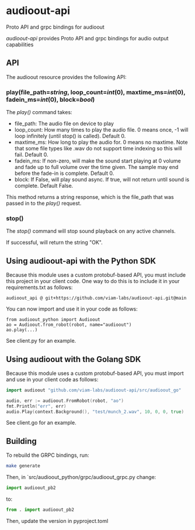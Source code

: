 # audioout-api

Proto API and grpc bindings for audioout

*audioout-api* provides Proto API and grpc bindings for audio output capabilities

## API

The audioout resource provides the following API:

### play(file_path=*string*, loop_count=*int*(0), maxtime_ms=*int*(0), fadein_ms=*int*(0), block=*bool*)

The *play()* command takes:

* file_path: The audio file on device to play
* loop_count: How many times to play the audio file.  0 means once, -1 will loop infinitely (until stop() is called). Default 0.
* maxtime_ms: How long to play the audio for.  0 means no maxtime. Note that some file types like .wav do not support time indexing so this will fail. Default 0.
* fadein_ms: If non-zero, will make the sound start playing at 0 volume and fade up to full volume over the time given. The sample may end before the fade-in is complete.  Default 0.
* block: If False, will play sound async.  If true, will not return until sound is complete.  Default False.

This method returns a string response, which is the file_path that was passed in to the *play()* request.

### stop()

The *stop()* command will stop sound playback on any active channels.

If successful, will return the string "OK".

## Using audioout-api with the Python SDK

Because this module uses a custom protobuf-based API, you must include this project in your client code.  One way to do this is to include it in your requirements.txt as follows:

```
audioout_api @ git+https://github.com/viam-labs/audioout-api.git@main
```

You can now import and use it in your code as follows:

```
from audioout_python import Audioout
ao = Audioout.from_robot(robot, name="audioout")
ao.play(...)
```

See client.py for an example.

## Using audioout with the Golang SDK

Because this module uses a custom protobuf-based API, you must import and use in your client code as follows:

``` go
import audioout "github.com/viam-labs/audioout-api/src/audioout_go"

audio, err := audioout.FromRobot(robot, "ao")
fmt.Println("err", err)
audio.Play(context.Background(), "test/munch_2.wav", 10, 0, 0, true)
```

See client.go for an example.

## Building

To rebuild the GRPC bindings, run:

``` bash
make generate
```

Then, in `src/audioout_python/grpc/audioout_grpc.py change:

``` python
import audioout_pb2
```

to:

``` python
from . import audioout_pb2
```

Then, update the version in pyproject.toml
